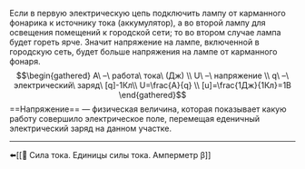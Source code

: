 Если в первую электрическую цепь подключить лампу от карманного фонарика к источнику тока (аккумулятор), а во второй лампу для освещения помещений к городской сети; то во втором случае лампа будет гореть ярче. Значит напряжение на лампе, включенной в городскую сеть, будет больше напряжения на лампе от карманного фонаря.
$$\begin{gathered}
A\ –\ работа\ тока\ (Дж) \\
U\ –\ напряжение \\
q\ –\ электрический\ заряд\ [q]-1Кл\\
U=\frac{A}{q} \\
[u]=\frac{1Дж}{1Кл}=1В
\end{gathered}$$
==Напряжение== — физическая величина, которая показывает какую работу совершило электрическое поле, перемещая еденичный электрический заряд на данном участке.

---
⬅️[[📒 Сила тока. Единицы силы тока. Амперметр β]]